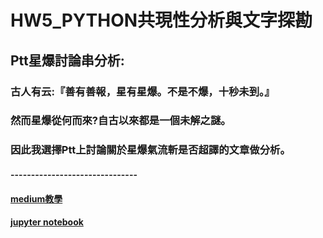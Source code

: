 # HW5_PYTHON共現性分析與文字探勘
## Ptt星爆討論串分析:
### 古人有云:『善有善報，星有星爆。不是不爆，十秒未到。』
### 然而星爆從何而來?自古以來都是一個未解之謎。
### 因此我選擇Ptt上討論關於星爆氣流斬是否超譯的文章做分析。
#### -------------------------------
#### [medium教學](https://medium.com/@robbishsabo/ptt%E6%98%9F%E7%88%86%E5%BB%A2%E6%96%87%E7%9A%84%E5%85%B1%E7%8F%BE%E6%80%A7%E5%88%86%E6%9E%90%E8%88%87%E5%85%B1%E7%8F%BE%E7%9F%A9%E9%99%A3%E5%91%88%E7%8F%BE-d193743c494b)
#### [jupyter notebook](https://github.com/Robbish1106/PL/blob/main/hw5/HW5.ipynb)

